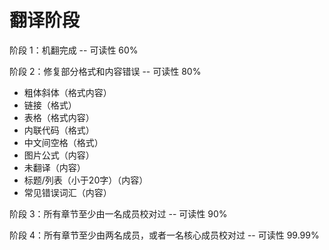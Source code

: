 # 翻译阶段

阶段 1：机翻完成 -- 可读性 60%

阶段 2：修复部分格式和内容错误 -- 可读性 80%

+   粗体斜体（格式内容）
+   链接（格式）
+   表格（格式内容）
+   内联代码（格式）
+   中文间空格（格式）
+   图片公式（内容）
+   未翻译（内容）
+   标题/列表（小于20字）（内容）
+   常见错误词汇（内容）

阶段 3：所有章节至少由一名成员校对过 -- 可读性 90%

阶段 4：所有章节至少由两名成员，或者一名核心成员校对过 -- 可读性 99.99%